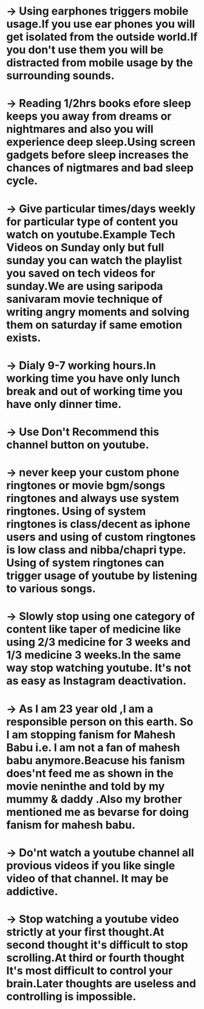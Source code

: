 # -> Using earphones triggers mobile usage.If you use ear phones you will get isolated from the outside world.If you don't use them you will be distracted from mobile usage by the surrounding sounds.

# -> Reading 1/2hrs books efore sleep keeps you away from dreams or nightmares and also you will experience deep sleep.Using screen gadgets before sleep increases the chances of nigtmares and bad sleep cycle.

# -> Give particular times/days weekly for particular type of content you watch on youtube.Example Tech Videos on Sunday only but full sunday you can watch the playlist you saved on tech videos for sunday.We are using saripoda sanivaram movie technique of writing angry moments and solving them on saturday if same emotion exists.

# -> Dialy 9-7 working hours.In working time you have only lunch break and out of working time you have only dinner time.

# -> Use Don't Recommend this channel button on youtube.

# -> never keep your custom phone ringtones or movie bgm/songs ringtones and always use system ringtones. Using of system ringtones is class/decent as iphone users and using of custom ringtones is low class and nibba/chapri type. Using of system ringtones can trigger usage of youtube by listening to various songs.

# -> Slowly stop using one category of content like taper of medicine like using 2/3 medicine for 3 weeks and 1/3 medicine 3 weeks.In the same way stop watching youtube. It's not as easy as Instagram deactivation.

# -> As I am 23 year old ,I am a responsible person on this earth. So I am stopping fanism for Mahesh Babu i.e. I am not a fan of mahesh babu anymore.Beacuse his fanism does'nt feed me as shown in the movie neninthe and told by my mummy & daddy .Also my brother mentioned me as bevarse for doing fanism for mahesh babu.

# -> Do'nt watch a youtube channel all provious videos if you like single video of that channel. It may be addictive.

# -> Stop watching a youtube video strictly at your first thought.At second thought it's difficult to stop scrolling.At third or fourth thought It's most difficult to control your brain.Later thoughts are useless and controlling is impossible.
